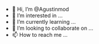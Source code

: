 - 👋 Hi, I’m @Agustinmod
- 👀 I’m interested in ...
- 🌱 I’m currently learning ...
- 💞️ I’m looking to collaborate on ...
- 📫 How to reach me ...

<!---
hola soy agustin un estuidante de Licenatura en sistemas de argeinta corrientes  actualemnte estoy aprendiendo a programa en c++dev y python me gusta leer articulos o programas que la gente hacer para tratar de entenderlos y aprender mas de la programacion tambien quiero aprender a hacer base de datos y muchas cosas mas. 
-->

